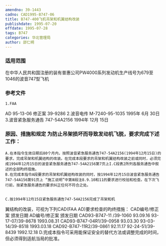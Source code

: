 ```yaml
---
amendno: 39-1443
cadno: CAD1995-B747-06
title: B747-400飞机吊架和机翼结构改装
publishdate: 1995-07-20
effdate: 1995-07-28
tags: B747
categories: 华北管理局
author: 邵仁明
---
```


### 适用范围 
在中华人民共和国注册的装有普惠公司PW4000系列发动机生产线号为679至1046的波音747型飞机

<!--more-->
### 参考文件
    1.FAA 
AD 95-13-06 修正案 39-9286
    2.波音电传 M-7240-95-1035  1995年 6月 30日
    3.波音紧急服务通告 747-54A2156 1994年 12月 15日

### 原因、措施和规定     为防止吊架损坏而导致发动机飞脱，要求完成下述工作： 
    A.在本指令生效日期后80个月内，按照波音紧急服务通告747-54A2156(1994年12月15日)的要求，完成吊架和机翼结构的改装。在完成本段要求的吊架和机翼结构改装之前或同时，必须完成1994年12月15日的波音紧急服务通告747-54A2156第7页上I.C段表2所列各服务通告中叙述的全部昀终措施。 
    B.在完成本指令A段要求的吊架和机翼结构改装的同时，按1994年12月15日波音紧急服务通告747-54A156第91页上 “施工说明”中第Ⅲ段注8.9.10和11的要求进行校验和检查。在下次飞行前，按紧急服务通告的要求纠正任何不符合之处。 

  
    C.按1994年12月15日紧急服务通告747-54A2156完成了吊架和机
翼结构的改装，可视为下列CAD(FAA AD)要求检查的昀终措施：  CAD编号/修正案    颁发日期 AD编号/修正案 颁发日期 CAD93-B747-11  /39-1060 93.09.16 93-17-07/39-8678 1993.08.31 CAD93-B747-04R1/39-0958 93.03.30 93-03-14/39-8518 1993.03.18 CAD92-B747-11R2/39-0861 92.11.17 92-24-51/39-8439 1992.12.18 
    D.完成本指令可采用能保证安全的替代方法或调整完成的时间，但必须得到适航当局的批准。
